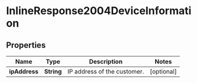 
# InlineResponse2004DeviceInformation

## Properties
Name | Type | Description | Notes
------------ | ------------- | ------------- | -------------
**ipAddress** | **String** | IP address of the customer. |  [optional]



